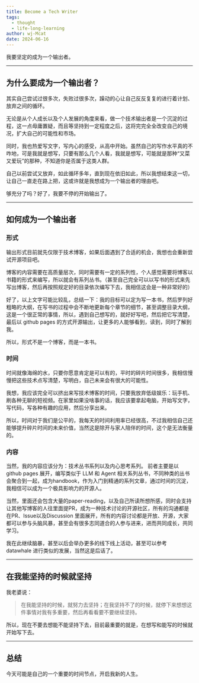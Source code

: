 ```yaml
---
title: Become a Tech Writer
tags:
  - thought
  - life-long-learning
author: wj-Mcat
date: 2024-06-16
---
```


我要坚定的成为一个输出者。

<!--more-->

***

## 为什么要成为一个输出者？

其实自己尝试过很多次，失败过很多次，躁动的心让自己反反复复的进行着计划、放弃之间的循环。

无论是从个人成长以及个人发展的角度来看，做一个技术输出者是一个沉淀的过程，这一点毋庸置疑，而且等坚持到一定程度之后，这将完完全全改变自己的境况，扩大自己的可能性和市场。

同时，我也热爱写文字，写内心的感受，从高中开始。虽然自己的写作水平真的不咋地，可是我就是想写，只要有那么几个人看，我就是想写，可能就是那种“又菜又爱玩”的那种，不知道你是否属于这类人群。

自己以前尝试又放弃，如此循环多年，直到现在依旧如此，所以我想结束这一切，让自己一直走在路上把，这或许就是我想成为一个输出者的理由吧。

够充分了吗？好了，我要不停的开始输出了。

***

## 如何成为一个输出者

### 形式

输出形式目前就先仅限于技术博客，如果后面遇到了合适的机会，我想也会重新尝试开源项目吧。

博客的内容需要在高质量层次，同时需要有一定的系列性，个人感觉需要将博客以书籍的形式来编写，所以就会有系列丛书。（甚至自己完全可以以写书的形式来先写出博客，然后再按照规定好的目录依次编写下去，我相信这会是一种非常好的）

好了，以上文字可能比较乱，总结一下：我的目标可以定为写一本书，然后罗列好粗略的大纲，在写书的过程中会不断地更新每个章节的细节，甚至调整目录大纲，这是一个很正常的事情，所以，遇到自己想写的，就好好写吧，然后把它写清楚，最后以 github pages 的方式开源输出，让更多的人能够看到，读到，同时了解到我。

所以，形式不是一个博客，而是一本书。

### 时间

时间就像海绵的水，只要你愿意肯定是可以有的，平时的碎片时间很多，我相信慢慢把这些技术点写清楚，写明白，自己未来会有很大的可能性。

我想，我应该完全可以挤出来写技术博客的时间，只要我放弃低级娱乐：玩手机、刷各种无聊的短视频。在家里如果没啥事的话，我应该要拿起电脑，开始写文字，写代码，写各种有趣的应用，然后分享出来。

所以，时间对于我们是公平的，我每天的时间利用率已经很高，不过我相信自己还能够提升碎片时间的未来价值，当然这是除开与家人陪伴的时间，这个是无法衡量的。

### 内容

当然，我的内容应该分为：技术丛书系列以及内心思考系列。
前者主要是以github pages 展开，编写类似于 LLM 和 Agent 相关系列丛书，不同种类的丛书会聚合到一起，成为handbook，作为入门到精通的系列文章，通过时间的沉淀，我相信可以成为一个极具影响力的开源人。

当然，里面还会包含大量的paper-reading，以及自己所读所想所感，同时会支持让其他写博客的人往里面提PR，成为一种技术讨论的开源社区，所有的沟通都是在PR、Issue以及Discussion 里面展开，所有的内容讨论都是开放、开源，大家都可以参与头脑风暴，甚至会有很多志同道合的人参与进来，进而共同成长，共同学习。

我在此继续脑暴，甚至以后会举办更多的线下线上活动，甚至可以参考 datawhale 进行类似的发展，当然这是后话了。

***

## 在我能坚持的时候就坚持

我老婆说：

> 在我能坚持的时候，就努力去坚持；在我坚持不了的时候，就停下来想想这件事情对我有多重要，然后再看看要不要继续坚持。

所以，现在不要去想能不能坚持下去，目前最重要的就是，在想写和能写的时候就开始写下去。

***

## 总结

今天可能是自己的一个重要的时间节点，开启我新的人生。